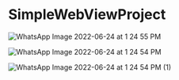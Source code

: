 # SimpleWebViewProject


![WhatsApp Image 2022-06-24 at 1 24 55 PM](https://user-images.githubusercontent.com/47431669/175516578-7fe51252-34fc-4d1e-9b93-b2ba72d74fb0.jpeg)

![WhatsApp Image 2022-06-24 at 1 24 54 PM](https://user-images.githubusercontent.com/47431669/175516620-0df4eb11-2b57-453c-991c-e3cf205f4a96.jpeg)

![WhatsApp Image 2022-06-24 at 1 24 54 PM (1)](https://user-images.githubusercontent.com/47431669/175516645-104ba36a-aeb0-4c86-acb2-1e9531723244.jpeg)


